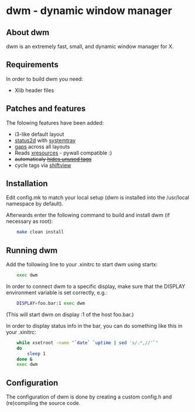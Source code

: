 # dwm - dynamic window manager

## About dwm

dwm is an extremely fast, small, and dynamic window manager for X.

## Requirements


In order to build dwm you need:

-   Xlib header files

## Patches and features
The folowing features have been added:

-   i3-like default layout
-   [status2d](https://dwm.suckless.org/patches/status2d/) with [systemtray](https://dwm.suckless.org/patches/systray/)
-   [gaps](https://dwm.suckless.org/patches/vanitygaps/) across all layouts
-   Reads [xresources](https://dwm.suckless.org/patches/xrdb/) - pywall compatible :)
-   ~~automaticaly [hides unused tags](https://dwm.suckless.org/patches/hide_vacant_tags/)~~
-   cycle tags via [shiftview](https://lists.suckless.org/dev/1104/7590.html)

## Installation

Edit config.mk to match your local setup (dwm is installed into the /usr/local namespace by default).

Afterwards enter the following command to build and install dwm (if necessary as root):

``` sh
    make clean install
```

## Running dwm

Add the following line to your .xinitrc to start dwm using startx:

``` sh
    exec dwm
```

In order to connect dwm to a specific display, make sure that
the DISPLAY environment variable is set correctly, e.g.:

``` sh
    DISPLAY=foo.bar:1 exec dwm
```

(This will start dwm on display :1 of the host foo.bar.)

In order to display status info in the bar, you can do something
like this in your .xinitrc:

``` sh
    while xsetroot -name "`date` `uptime | sed 's/.*,//'`"
    do
        sleep 1
    done &
    exec dwm
```

## Configuration

The configuration of dwm is done by creating a custom config.h and (re)compiling the source code.


